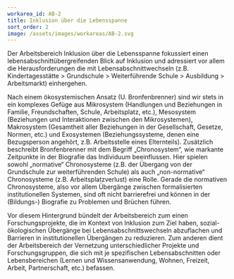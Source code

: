 ```yaml
---
workarea_id: AB-2
title: Inklusion über die Lebensspanne
sort_order: 2
image: /assets/images/workareas/AB-2.svg
---
```

Der Arbeitsbereich Inklusion über die Lebensspanne fokussiert einen lebensabschnittübergreifenden Blick auf Inklusion und adressiert vor allem die Herausforderungen die mit Lebensabschnittwechseln (z.B. Kindertagesstätte > Grundschule > Weiterführende Schule > Ausbildung > Arbeitsmarkt) einhergehen.

Nach einem ökosystemischen Ansatz (U. Bronfenbrenner) sind wir stets in ein komplexes Gefüge aus Mikrosystem (Handlungen und Beziehungen in Familie, Freundschaften, Schule, Arbeitsplatz, etc.), Mesosystem (Beziehungen und Interaktionen zwischen den Mikrosystemen), Makrosystem (Gesamtheit aller Beziehungen in der Gesellschaft, Gesetze, Normen, etc.) und Exosystemen (Beziehungssysteme, denen eine Bezugsperson angehört, z.B. Arbeitsstelle eines Elternteils). Zusätzlich beschreibt Bronfenbrenner mit dem Begriff „Chronosystem“, wie markante Zeitpunkte in der Biografie das Individuum beeinflussen. Hier spielen sowohl „normative“ Chronosysteme (z.B. der Übergang von der Grundschule zur weiterführenden Schule) als auch „non-normative“ Chronosysteme (z.B. Arbeitsplatzverlust) eine Rolle. Gerade die normativen Chronosysteme, also vor allem Übergänge zwischen formalisierten institutionellen Systemen, sind oft nicht barrierefrei und können in der (Bildungs-) Biografie zu Problemen und Brüchen führen.

Vor diesem Hintergrund bündelt der Arbeitsbereich zum einen Forschungsprojekte, die im Kontext von Inklusion zum Ziel haben, sozial-ökologischen Übergänge bei Lebensabschnittswechseln abzuflachen und Barrieren in institutionellen Übergängen zu reduzieren. Zum anderen dient der Arbeitsbereich der Vernetzung unterschiedlicher Projekte und Forschungsgruppen, die sich mit je spezifischen Lebensabschnitten oder Lebensbereichen (Lernen und Wissensanwendung, Wohnen, Freizeit, Arbeit, Partnerschaft, etc.) befassen.